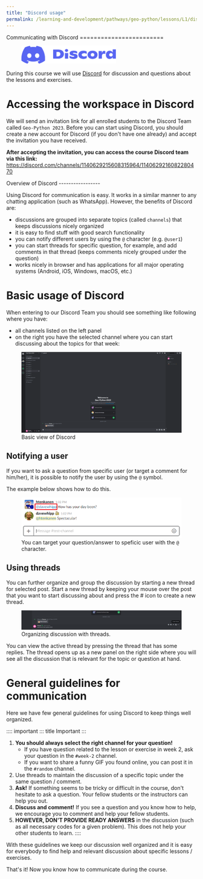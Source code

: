 ```yaml
---
title: "Discord usage"
permalink: /learning-and-development/pathways/geo-python/lessons/L1/discord-usage/
---
```



Communicating with Discord ========================

<figure class="dark-light">
<img src="img/Discord-logo.png" class="dark-light" width="250"
alt="img/Discord-logo.png" />
</figure>

During this course we will use [Discord](http://discord.com) for
discussion and questions about the lessons and exercises.

# Accessing the workspace in Discord

We will send an invitation link for all enrolled students to the Discord
Team called `Geo-Python 2023`. Before you can start using Discord, you
should create a new account for Discord (if you don\'t have one already)
and accept the invitation you have received.

**After accepting the invitation, you can access the course Discord team
via this link:**
<https://discord.com/channels/1140629215608315964/1140629216082280470>

Overview of Discord \-\-\-\-\-\-\-\-\-\-\-\-\-\-\-\--

Using Discord for communication is easy. It works in a similar manner to
any chatting application (such as WhatsApp). However, the benefits of
Discord are:

-   discussions are grouped into separate topics (called `channels`)
    that keeps discussions nicely organized
-   it is easy to find stuff with good search functionality
-   you can notify different users by using the `@` character (e.g.
    `@user1`)
-   you can start threads for specific question, for example, and add
    comments in that thread (keeps comments nicely grouped under the
    question)
-   works nicely in browser and has applications for all major operating
    systems (Android, iOS, Windows, macOS, etc.)

# Basic usage of Discord

When entering to our Discord Team you should see something like
following where you have:

-   all channels listed on the left panel
-   on the right you have the selected channel where you can start
    discussing about the topics for that week:

<figure>
<img src="img/discord-basic-view.png" width="550"
alt="img/discord-basic-view.png" />
<figcaption>Basic view of Discord</figcaption>
</figure>

## Notifying a user

If you want to ask a question from specific user (or target a comment
for him/her), it is possible to notify the user by using the `@` symbol.

The example below shows how to do this.

<figure>
<img src="img/notifying-user.PNG" width="550"
alt="img/notifying-user.PNG" />
<figcaption>You can target your question/answer to speficic user with
the <code>@</code> character.</figcaption>
</figure>

## Using threads

You can further organize and group the discussion by starting a new
thread for selected post. Start a new thread by keeping your mouse over
the post that you want to start discussing about and press the \# icon
to create a new thread.

<figure>
<img src="img/start-thread-discord.PNG" width="550"
alt="img/start-thread-discord.PNG" />
<figcaption>Organizing discussion with threads.</figcaption>
</figure>

You can view the active thread by pressing the thread that has some
replies. The thread opens up as a new panel on the right side where you
will see all the discussion that is relevant for the topic or question
at hand.

# General guidelines for communication

Here we have few general guidelines for using Discord to keep things
well organized.

:::: important
::: title
Important
:::

1.  **You should always select the right channel for your question!**
    -   If you have question related to the lesson or exercise in week
        2, ask your question in the `#week-2` channel.
    -   If you want to share a funny GIF you found online, you can post
        it in the `#random` channel.
2.  Use threads to maintain the discussion of a specific topic under the
    same question / comment.
3.  **Ask!** If something seems to be tricky or difficult in the course,
    don\'t hesitate to ask a question. Your fellow students or the
    instructors can help you out.
4.  **Discuss and comment!** If you see a question and you know how to
    help, we encourage you to comment and help your fellow students.
5.  **HOWEVER, DON\'T PROVIDE READY ANSWERS** in the discussion (such as
    all necessary codes for a given problem). This does not help your
    other students to learn.
::::

With these guidelines we keep our discussion well organized and it is
easy for everybody to find help and relevant discussion about specific
lessons / exercises.

That\'s it! Now you know how to communicate during the course.
